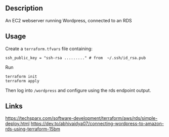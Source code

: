 ## Description

An EC2 webserver running Wordpress, connected to an RDS

## Usage

Create a `terraform.tfvars` file containing:
```
ssh_public_key = "ssh-rsa ........." # from  ~/.ssh/id_rsa.pub 
```

Run
```
terraform init
terraform apply
```

Then log into `/wordpress` and configure using the rds endpoint output.

## Links

https://techsparx.com/software-development/terraform/aws/rds/simple-deploy.html
https://dev.to/abhivaidya07/connecting-wordpress-to-amazon-rds-using-terraform-15bm
